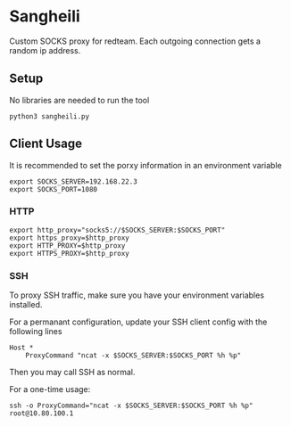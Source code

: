 # Sangheili
Custom SOCKS proxy for redteam. Each outgoing connection gets a random ip address.


## Setup
No libraries are needed to run the tool

```
python3 sangheili.py
```


## Client Usage
It is recommended to set the porxy information in an environment variable
```
export SOCKS_SERVER=192.168.22.3
export SOCKS_PORT=1080
```
### HTTP
```
export http_proxy="socks5://$SOCKS_SERVER:$SOCKS_PORT"
export https_proxy=$http_proxy
export HTTP_PROXY=$http_proxy
export HTTPS_PROXY=$http_proxy
```

### SSH
To proxy SSH traffic, make sure you have your environment variables installed.

For a permanant configuration, update your SSH client config with the following lines
```
Host *
    ProxyCommand "ncat -x $SOCKS_SERVER:$SOCKS_PORT %h %p"
```
Then you may call SSH as normal.

For a one-time usage:
```
ssh -o ProxyCommand="ncat -x $SOCKS_SERVER:$SOCKS_PORT %h %p" root@10.80.100.1
```